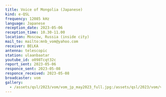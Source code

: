 ```yaml
---
title: Voice of Mongolia (Japanese)
kind: e-QSL
frequency: 12085 kHz
language: Japanese
reception_date: 2023-05-06
reception_time: 10.30-11.00
location: Moscow, Russia (inside city)
mail_to: mailto:mnb_vom@yahoo.com
receiver: BELKA
antenna: telescopic
station: ulaanbaatar
youtube_id: o098Tcqt32c 
report_sent: 2023-05-06
responce_sent: 2023-05-08
responce_received: 2023-05-08
broadcaster: vom
gallery:
  - /assets/qsl/2023/vom/vom_jp_may2023_full.jpg:/assets/qsl/2023/vom/vom_jp_may2023_small.jpg
---
```

